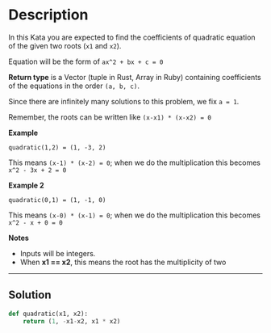 # Description

In this Kata you are expected to find the coefficients of quadratic equation of the given two roots (`x1` and `x2`).

Equation will be the form of `ax^2 + bx + c = 0`

**Return type** is a Vector (tuple in Rust, Array in Ruby) containing coefficients of the equations in the order `(a, b, c)`.

Since there are infinitely many solutions to this problem, we fix `a = 1`.

Remember, the roots can be written like `(x-x1) * (x-x2) = 0`

**Example**

```
quadratic(1,2) = (1, -3, 2)
```

This means `(x-1) * (x-2) = 0`; when we do the multiplication this becomes `x^2 - 3x + 2 = 0`

**Example 2**

```
quadratic(0,1) = (1, -1, 0)
```

This means `(x-0) * (x-1) = 0`; when we do the multiplication this becomes `x^2 - x + 0 = 0`

**Notes**

- Inputs will be integers.
- When **x1 == x2**, this means the root has the multiplicity of two

---

## Solution

```py
def quadratic(x1, x2):
    return (1, -x1-x2, x1 * x2)
```
